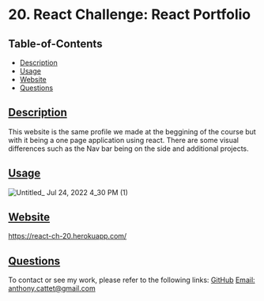 # 20. React Challenge: React Portfolio

## Table-of-Contents
  * [Description](#description)
  * [Usage](#usage)
  * [Website](#website)
  * [Questions](#questions)
  
  ## [Description](#table-of-contents)
 This website is the same profile we made at the beggining of the course but with it being a one page application using react. There are some visual differences such as the Nav bar being on the side and additional projects.
  
  ## [Usage](#table-of-contents)
  
  
 

![Untitled_ Jul 24, 2022 4_30 PM (1)](https://user-images.githubusercontent.com/98857382/180664734-cc7fd30d-441d-409a-b27b-889d18a3e0c3.gif)



  
  
  ## [Website](#table-of-contents) 
  https://react-ch-20.herokuapp.com/

  ## [Questions](#table-of-contents)
  To contact or see my work, please refer to the following links:
  [GitHub](https://github.com/acattet)
  [Email: anthony.cattet@gmail.com](mailto:anthony.cattet@gmail.com)
